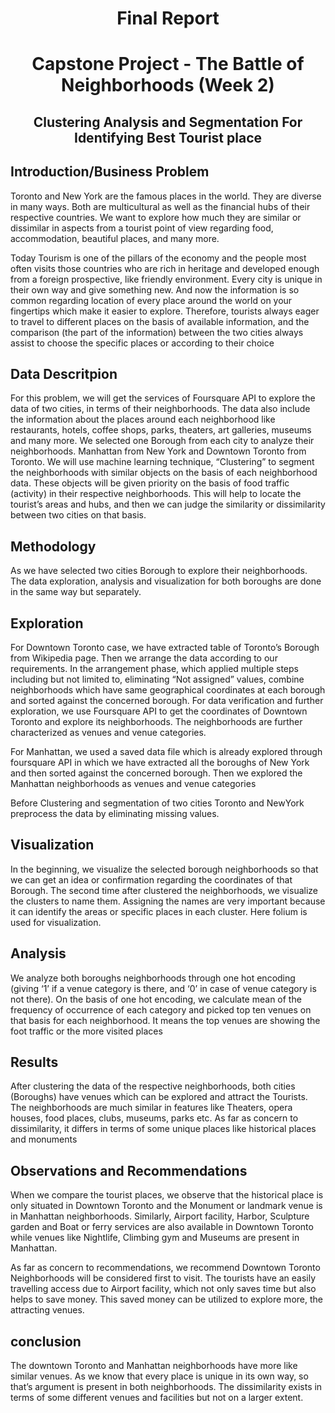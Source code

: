 <h1><center> Final Report</center></h1>
<h1><center>Capstone Project - The Battle of Neighborhoods (Week 2)</center></h1>
    <h2><center>Clustering Analysis and Segmentation For Identifying Best Tourist place</center></h2>

<h2> Introduction/Business Problem </h2>

<p>Toronto and New York are the famous places in the world. They are diverse in many ways. Both are multicultural as well as the financial hubs of their respective countries. We want to explore how much they are similar or dissimilar in aspects from a tourist point of view regarding food, accommodation, beautiful places, and many more.</p>

<p>Today Tourism is one of the pillars of the economy and the people most often visits those countries who are rich in heritage and developed enough from a foreign prospective, like friendly environment. Every city is unique in their own way and give something new. And now the information is so common regarding location of every place around the world on your fingertips which make it easier to explore. Therefore, tourists always eager to travel to different places on the basis of available information, and the comparison (the part of the information) between the two cities always assist to choose the specific places or according to their choice</p>

<h2>Data Descritpion</h2>

<p>For this problem, we will get the services of Foursquare API to explore the data of two cities, in terms of their neighborhoods. The data also include the information about the places around each neighborhood like restaurants, hotels, coffee shops, parks, theaters, art galleries, museums and many more. We selected one Borough from each city to analyze their neighborhoods. Manhattan from New York and Downtown Toronto from Toronto. We will use machine learning technique, “Clustering” to segment the neighborhoods with similar objects on the basis of each neighborhood data. These objects will be given priority on the basis of food traffic (activity) in their respective neighborhoods. This will help to locate the tourist’s areas and hubs, and then we can judge the similarity or dissimilarity between two cities on that basis.</p>

<h2>Methodology</h2>

<p>As we have selected two cities Borough to explore their neighborhoods. The data exploration, analysis and visualization for both boroughs are done in the same way but separately.</p>

<h2>Exploration</h2>

<p>For Downtown Toronto case, we have extracted table of Toronto’s Borough from Wikipedia page. Then we arrange the data according to our requirements. In the arrangement phase, which applied multiple steps including but not limited to, eliminating “Not assigned” values, combine neighborhoods which have same geographical coordinates at each borough and sorted against the concerned borough. For data verification and further exploration, we use Foursquare API to get the coordinates of Downtown Toronto and explore its neighborhoods. The neighborhoods are further characterized as venues and venue categories.</p>

<p>For Manhattan, we used a saved data file which is already explored through foursquare API in which we have extracted all the boroughs of New York and then sorted against the concerned borough. Then we explored the Manhattan neighborhoods as venues and venue categories</p>

<p>Before Clustering and segmentation of two cities Toronto and NewYork preprocess the data by eliminating missing values.</p>


<h2>Visualization</h2>

 In the beginning, we visualize the selected borough neighborhoods so that we can get an idea or confirmation regarding the coordinates of that Borough. The second time after clustered the neighborhoods, we visualize the clusters to name them. Assigning the names are very important because it can identify the areas or specific places in each cluster. Here folium is used for visualization.

<h2>Analysis</h2>

</p>We analyze both boroughs neighborhoods through one hot encoding (giving ‘1’ if a venue category is there, and ‘0’ in case of venue category is not there). On the basis of one hot encoding, we calculate mean of the frequency of occurrence of each category and picked top ten venues on that basis for each neighborhood. It means the top venues are showing the foot traffic or the more visited places</p>

<h2>Results</h2>

<p>After clustering the data of the respective neighborhoods, both cities (Boroughs) have venues which can be explored and attract the Tourists. The neighborhoods are much similar in features like Theaters, opera houses, food places, clubs, museums, parks etc. As far as concern to dissimilarity, it differs in terms of some unique places like historical places and monuments</p>

<h2>Observations and Recommendations</h2>

<p>When we compare the tourist places, we observe that the historical place is only situated in Downtown Toronto and the Monument or landmark venue is in Manhattan neighborhoods. Similarly, Airport facility, Harbor, Sculpture garden and Boat or ferry services are also available in Downtown Toronto while venues like Nightlife, Climbing gym and Museums are present in Manhattan.
<p>As far as concern to recommendations, we recommend Downtown Toronto Neighborhoods will be considered first to visit. The tourists have an easily travelling access due to Airport facility, which not only saves time but also helps to save money. This saved money can be utilized to explore more, the attracting venues.</p>

<h2>conclusion</h2>

<p>The downtown Toronto and Manhattan neighborhoods have more like similar venues. As we know that every place is unique in its own way, so that’s argument is present in both neighborhoods. The dissimilarity exists in terms of some different venues and facilities but not on a larger extent.</p>


```python

```
